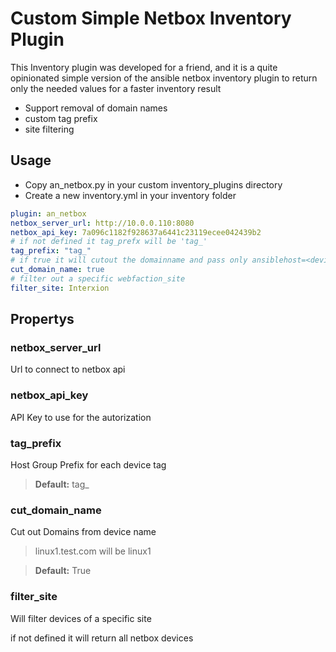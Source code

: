 # Custom Simple Netbox Inventory Plugin

This Inventory plugin was developed for a friend, and it is a quite opinionated simple version of the ansible netbox inventory plugin
to return only the needed values for a faster inventory result

- Support removal of domain names
- custom tag prefix
- site filtering

## Usage

- Copy an_netbox.py in your custom inventory_plugins directory
- Create a new inventory.yml in your inventory folder

```yaml
plugin: an_netbox
netbox_server_url: http://10.0.0.110:8080
netbox_api_key: 7a096c1182f928637a6441c23119ecee042439b2
# if not defined it tag_prefx will be 'tag_'
tag_prefix: "tag_"
# if true it will cutout the domainname and pass only ansiblehost=<device_name>
cut_domain_name: true
# filter out a specific webfaction_site
filter_site: Interxion
```

## Propertys

### netbox_server_url

Url to connect to netbox api

### netbox_api_key

API Key to use for the autorization

### tag_prefix

Host Group Prefix for each device tag

> **Default:** tag_

### cut_domain_name

Cut out Domains from device name

> linux1.test.com will be linux1

> **Default:** True

### filter_site

Will filter devices of a specific site

if not defined it will return all netbox devices
